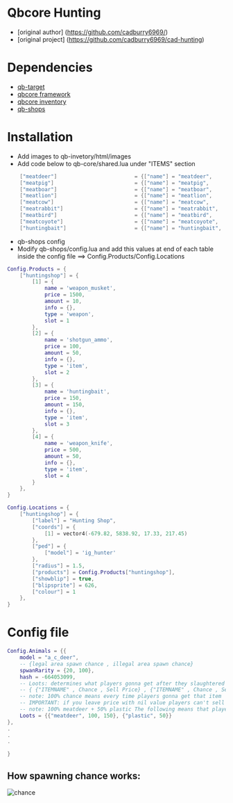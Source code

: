 # Qbcore Hunting

- [original author] (https://github.com/cadburry6969/)
- [original project] (https://github.com/cadburry6969/cad-hunting)

# Dependencies

- [qb-target](https://github.com/BerkieBb/qb-target)
- [qbcore framework](https://github.com/qbcore-framework)
- [qbcore inventory](https://github.com/qbcore-framework/qb-inventory)
- [qb-shops](https://github.com/qbcore-framework/qb-shops)

# Installation

- Add images to qb-invetory/html/images
- Add code below to qb-core/shared.lua under "ITEMS" section

```lua
	["meatdeer"] 		 			 	 = {["name"] = "meatdeer",       	    		["label"] = "Deer Horns",	 				["weight"] = 100, 		["type"] = "item", 		["image"] = "deerhorns.png", 			["unique"] = false, 	["useable"] = false, 	["shouldClose"] = false,   ["combinable"] = nil,   ["description"] = "Deer Horns"},
	["meatpig"] 		 			 	 = {["name"] = "meatpig",       	    		["label"] = "Pig Meat",	 					["weight"] = 100, 		["type"] = "item", 		["image"] = "pigpelt.png", 				["unique"] = false, 	["useable"] = false, 	["shouldClose"] = false,   ["combinable"] = nil,   ["description"] = "Pig Meat"},
	["meatboar"] 		 			 	 = {["name"] = "meatboar",       	    		["label"] = "Boar Tusks",	 				["weight"] = 100, 		["type"] = "item", 		["image"] = "boartusks.png", 				["unique"] = false, 	["useable"] = false, 	["shouldClose"] = false,   ["combinable"] = nil,   ["description"] = "Boar Tusks"},
	["meatlion"] 		 			 	 = {["name"] = "meatlion",       	    		["label"] = "Cougar Claws",	 				["weight"] = 100, 		["type"] = "item", 		["image"] = "cougarclaw.png", 			["unique"] = false, 	["useable"] = false, 	["shouldClose"] = false,   ["combinable"] = nil,   ["description"] = "Cougar Claw"},
	["meatcow"] 		 			 	 = {["name"] = "meatcow",       	    		["label"] = "Cow Pelt",	 					["weight"] = 100, 		["type"] = "item", 		["image"] = "cowpelt.png", 				["unique"] = false, 	["useable"] = false, 	["shouldClose"] = false,   ["combinable"] = nil,   ["description"] = "Cow Pelt"},
	["meatrabbit"] 		 			 	 = {["name"] = "meatrabbit",       	    		["label"] = "Rabbit Fur",	 				["weight"] = 100, 		["type"] = "item", 		["image"] = "rabbitfur.png", 			["unique"] = false, 	["useable"] = false, 	["shouldClose"] = false,   ["combinable"] = nil,   ["description"] = "Rabbit Fur"},
	["meatbird"] 		 			 	 = {["name"] = "meatbird",       	    		["label"] = "Bird Feather",	 				["weight"] = 100, 		["type"] = "item", 		["image"] = "birdfeather.png", 			["unique"] = false, 	["useable"] = false, 	["shouldClose"] = false,   ["combinable"] = nil,   ["description"] = "Bird Feather"},
	["meatcoyote"] 		 			 	 = {["name"] = "meatcoyote",       	    		["label"] = "Coyote Pelt",	 				["weight"] = 100, 		["type"] = "item", 		["image"] = "coyotepelt.png", 			["unique"] = false, 	["useable"] = false, 	["shouldClose"] = false,   ["combinable"] = nil,   ["description"] = "Coyote Pelt"},
	["huntingbait"] 		 			 = {["name"] = "huntingbait",       	    	["label"] = "Hunting Bait",	 				["weight"] = 150, 		["type"] = "item", 		["image"] = "huntingbait.png", 			["unique"] = false, 	["useable"] = true, 	["shouldClose"] = true,   ["combinable"] = nil,   ["description"] = "Hunting Bait"},
```

- qb-shops config
- Modify qb-shops/config.lua and add this values at end of each table inside the config file ==> Config.Products/Config.Locations

```lua
Config.Products = {
    ["huntingshop"] = {
        [1] = {
            name = 'weapon_musket',
            price = 1500,
            amount = 10,
            info = {},
            type = 'weapon',
            slot = 1
        },
        [2] = {
            name = 'shotgun_ammo',
            price = 100,
            amount = 50,
            info = {},
            type = 'item',
            slot = 2
        },
        [3] = {
            name = 'huntingbait',
            price = 150,
            amount = 150,
            info = {},
            type = 'item',
            slot = 3
        },
        [4] = {
            name = 'weapon_knife',
            price = 500,
            amount = 50,
            info = {},
            type = 'item',
            slot = 4
        }
    },
}

Config.Locations = {
    ["huntingshop"] = {
        ["label"] = "Hunting Shop",
        ["coords"] = {
            [1] = vector4(-679.82, 5838.92, 17.33, 217.45)
        },
        ["ped"] = {
            ["model"] = 'ig_hunter'
        },
        ["radius"] = 1.5,
        ["products"] = Config.Products["huntingshop"],
        ["showblip"] = true,
        ["blipsprite"] = 626,
        ["colour"] = 1
    },
}
```

# Config file

```lua
Config.Animals = {{
    model = "a_c_deer",
    -- {legal area spawn chance , illegal area spawn chance}
    spwanRarity = {20, 100},
    hash = -664053099,
    -- Loots: determines what players gonna get after they slaughtered animals
    -- { {"ITEMNAME" , Chance , Sell Price} , {"ITEMNAME" , Chance , Sell Price} ,  ....}
    -- note: 100% chance means every time players gonna get that item
    -- IMPORTANT: if you leave price with nil value players can't sell those items to Vendor. for example plastic in here
    -- note: 100% meatdeer + 50% plastic The following means that players have a chance to receive (meatdeer + plastic) at once.
    Loots = {{"meatdeer", 100, 150}, {"plastic", 50}}
},
.
.
.

}
```

## How spawning chance works:

![chance](https://raw.githubusercontent.com/swkeep/keep-hunting/main/.github/img/chance.JPG)

